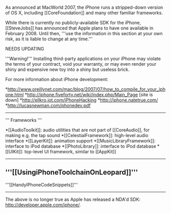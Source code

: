 As announced at M<nowiki/>acWorld 2007, the iPhone runs a stripped-down version of OS X, including [[CoreFoundation]] and many other familiar frameworks.

While there is currently no publicly-available SDK for the iPhone, [[SteveJobs]] has announced that Apple plans to have one available in February 2008.  Until then, '''use the information in this section at your own risk, as it is liable to change at any time.'''

NEEDS UPDATING

'''Warning!''' Installing third-party applications on your iPhone may violate the terms of your contract, void your warranty, or may even render your shiny and expensive new toy into a shiny but useless brick.

For more information about iPhone development:


*http://www.oreillynet.com/mac/blog/2007/07/how_to_compile_for_your_iphone.html
*http://iphone.fiveforty.net/wiki/index.php/Main_Page [site is down]
*http://ellkro.jot.com/iPhoneHacking
*http://iphone.natetrue.com/
*http://lucasnewman.com/phonedev.pdf


----

'''
Frameworks
'''


*[[AudioToolkit]]: audio utilities that are not part of [[CoreAudio]], for making e.g. the tap sound
*[[CelestialFramework]]: high-level audio interface
*[[LayerKit]]: animation support
*[[MusicLibraryFramework]]: interface to iPod database
*[[PhotoLibrary]]: interface to iPod database
*[[UIKit]]: top-level UI framework, similar to [[AppKit]]


----

'''[[UsingiPhoneToolchainOnLeopard]]'''
----

'''[[HandyIPhoneCodeSnippets]]'''

----

The above is no longer true as Apple has released a NDA'd SDK: http://developer.apple.com/iphone/.